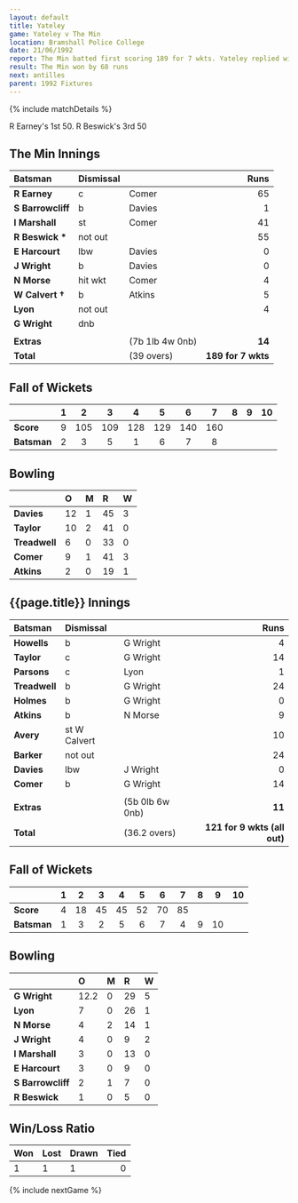 ```yaml
---
layout: default
title: Yateley
game: Yateley v The Min
location: Bramshall Police College
date: 21/06/1992
report: The Min batted first scoring 189 for 7 wkts. Yateley replied with 121 for 9 wkts (all out)
result: The Min won by 68 runs
next: antilles
parent: 1992 Fixtures
---
```


{% include matchDetails %}

R Earney's 1st 50. R Beswick's 3rd 50

## The Min Innings

| Batsman | Dismissal |  | Runs |
|:---|:---|---|---:|
| **R Earney** | c | Comer | 65 |
| **S Barrowcliff** | b | Davies | 1 |
| **I Marshall** | st | Comer | 41 |
| **R Beswick &#42;** | not out |  | 55 |
| **E Harcourt** | lbw | Davies | 0 |
| **J Wright** | b | Davies | 0 |
| **N Morse** | hit wkt | Comer | 4 |
| **W Calvert &#8224;** | b | Atkins | 5 |
| **Lyon** | not out |  | 4 |
| **G Wright** | dnb |  |  |
|  |  |  |  |
| **Extras** | | (7b 1lb 4w 0nb) | **14** |
| **Total** | | (39 overs) | **189 for 7 wkts** |

## Fall of Wickets

| | 1 | 2 | 3 | 4 | 5 | 6 | 7 | 8 | 9 | 10 |
|---|:---:|:---:|:---:|:---:|:---:|:---:|:---:|:---:|:---:|:---:|
| **Score** | 9 | 105 | 109 | 128 | 129 | 140 | 160 |  |  |  |
| **Batsman** | 2 | 3 | 5 | 1 | 6 | 7 | 8 |  |  |  |

## Bowling

| | O | M | R | W |
|---|:---|:---|:---|:---|
| **Davies** | 12 | 1 | 45 | 3 |
| **Taylor** | 10 | 2 | 41 | 0 |
| **Treadwell** | 6 | 0 | 33 | 0 |
| **Comer** | 9 | 1 | 41 | 3 |
| **Atkins** | 2 | 0 | 19 | 1 |

## {{page.title}} Innings

| Batsman | Dismissal |  | Runs |
|:---|:---|---|---:|
| **Howells** | b | G Wright | 4 |
| **Taylor** | c | G Wright | 14 |
| **Parsons** | c | Lyon | 1 |
| **Treadwell** | b | G Wright | 24 |
| **Holmes** | b | G Wright | 0 |
| **Atkins** | b | N Morse | 9 |
| **Avery** | st W Calvert |  | 10 |
| **Barker** | not out |  | 24 |
| **Davies** | lbw | J Wright | 0 |
| **Comer** | b | G Wright | 14 |
|  |  |  |  |
| **Extras** | | (5b 0lb 6w 0nb) | **11** |
| **Total** | | (36.2 overs) | **121 for 9 wkts (all out)** |

## Fall of Wickets

| | 1 | 2 | 3 | 4 | 5 | 6 | 7 | 8 | 9 | 10 |
|---|:---:|:---:|:---:|:---:|:---:|:---:|:---:|:---:|:---:|:---:|
| **Score** | 4 | 18 | 45 | 45 | 52 | 70 | 85 |  |  |  |
| **Batsman** | 1 | 3 | 2 | 5 | 6 | 7 | 4 | 9 | 10 |  |

## Bowling

| | O | M | R | W |
|---|:---|:---|:---|:---|
| **G Wright** | 12.2 | 0 | 29 | 5 |
| **Lyon** | 7 | 0 | 26 | 1 |
| **N Morse** | 4 | 2 | 14 | 1 |
| **J Wright** | 4 | 0 | 9 | 2 |
| **I Marshall** | 3 | 0 | 13 | 0 |
| **E Harcourt** | 3 | 0 | 9 | 0 |
| **S Barrowcliff** | 2 | 1 | 7 | 0 |
| **R Beswick** | 1 | 0 | 5 | 0 |

## Win/Loss Ratio

| Won | Lost | Drawn | Tied |
|:---|:---|:---|---:|
| 1 | 1 | 1 | 0 |

{% include nextGame %}